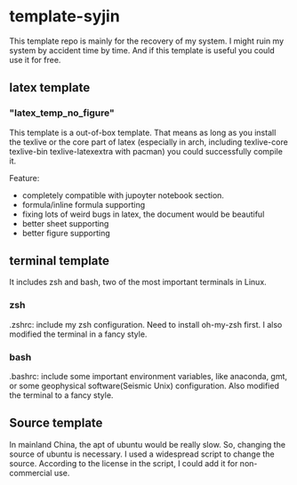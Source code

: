 # template-syjin

This template repo is mainly for the recovery of my system. I might ruin my system by accident time by time. And if this template is useful you could use it for free. 

## latex template

### "latex_temp_no_figure"

This template is a out-of-box template. That means as long as you install the texlive or the core part of latex (especially in arch, including texlive-core texlive-bin texlive-latexextra with pacman) you could successfully compile it. 

Feature: 
- completely compatible with jupoyter notebook section.
- formula/inline formula supporting
- fixing lots of weird bugs in latex, the document would be beautiful
- better sheet supporting
- better figure supporting


## terminal template

It includes zsh and bash, two of the most important terminals in Linux. 

### zsh

.zshrc: include my zsh configuration. Need to install oh-my-zsh first. I also modified the terminal in a fancy style.

### bash
.bashrc: include some important environment variables, like anaconda, gmt, or some geophysical software(Seismic Unix) configuration. Also modified the terminal to a fancy style.

## Source template 
In mainland China, the apt of ubuntu would be really slow. So, changing the source of ubuntu is necessary. I used a widespread script to change the source. According to the license in the script, I could add it for non-commercial use. 
